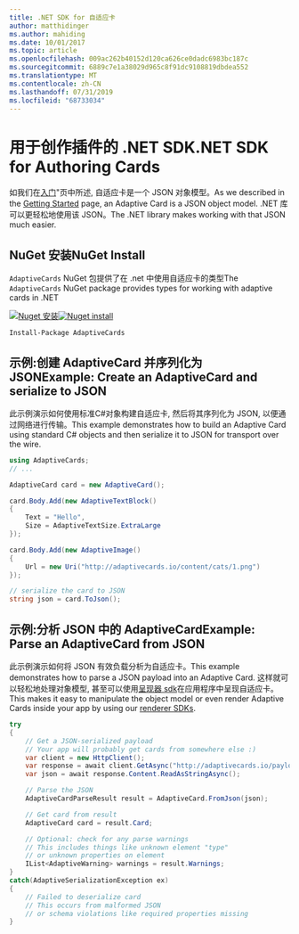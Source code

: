```yaml
---
title: .NET SDK for 自适应卡
author: matthidinger
ms.author: mahiding
ms.date: 10/01/2017
ms.topic: article
ms.openlocfilehash: 009ac262b40152d120ca626ce0dadc6983bc187c
ms.sourcegitcommit: 6889c7e1a38029d965c8f91dc9108819dbdea552
ms.translationtype: MT
ms.contentlocale: zh-CN
ms.lasthandoff: 07/31/2019
ms.locfileid: "68733034"
---
```

# <a name="net-sdk-for-authoring-cards"></a><span data-ttu-id="bf6ea-102">用于创作插件的 .NET SDK</span><span class="sxs-lookup"><span data-stu-id="bf6ea-102">.NET SDK for Authoring Cards</span></span>

<span data-ttu-id="bf6ea-103">如我们在[入门](../../authoring-cards/getting-started.md)"页中所述, 自适应卡是一个 JSON 对象模型。</span><span class="sxs-lookup"><span data-stu-id="bf6ea-103">As we described in the [Getting Started](../../authoring-cards/getting-started.md) page, an Adaptive Card is a JSON object model.</span></span> <span data-ttu-id="bf6ea-104">.NET 库可以更轻松地使用该 JSON。</span><span class="sxs-lookup"><span data-stu-id="bf6ea-104">The .NET library makes working with that JSON much easier.</span></span>


## <a name="nuget-install"></a><span data-ttu-id="bf6ea-105">NuGet 安装</span><span class="sxs-lookup"><span data-stu-id="bf6ea-105">NuGet Install</span></span>
<span data-ttu-id="bf6ea-106">`AdaptiveCards` NuGet 包提供了在 .net 中使用自适应卡的类型</span><span class="sxs-lookup"><span data-stu-id="bf6ea-106">The `AdaptiveCards` NuGet package provides types for working with adaptive cards in .NET</span></span>

<span data-ttu-id="bf6ea-107">[![Nuget 安装](https://img.shields.io/nuget/vpre/AdaptiveCards.svg)](https://www.nuget.org/packages/AdaptiveCards)</span><span class="sxs-lookup"><span data-stu-id="bf6ea-107">[![Nuget install](https://img.shields.io/nuget/vpre/AdaptiveCards.svg)](https://www.nuget.org/packages/AdaptiveCards)</span></span>

```console
Install-Package AdaptiveCards
```

## <a name="example-create-an-adaptivecard-and-serialize-to-json"></a><span data-ttu-id="bf6ea-108">示例:创建 AdaptiveCard 并序列化为 JSON</span><span class="sxs-lookup"><span data-stu-id="bf6ea-108">Example: Create an AdaptiveCard and serialize to JSON</span></span>

<span data-ttu-id="bf6ea-109">此示例演示如何使用标准C#对象构建自适应卡, 然后将其序列化为 JSON, 以便通过网络进行传输。</span><span class="sxs-lookup"><span data-stu-id="bf6ea-109">This example demonstrates how to build an Adaptive Card using standard C# objects and then serialize it to JSON for transport over the wire.</span></span>

```csharp
using AdaptiveCards;
// ...

AdaptiveCard card = new AdaptiveCard();

card.Body.Add(new AdaptiveTextBlock() 
{
    Text = "Hello",
    Size = AdaptiveTextSize.ExtraLarge
});

card.Body.Add(new AdaptiveImage() 
{
    Url = new Uri("http://adaptivecards.io/content/cats/1.png")
});

// serialize the card to JSON
string json = card.ToJson();
```

## <a name="example-parse-an-adaptivecard-from-json"></a><span data-ttu-id="bf6ea-110">示例:分析 JSON 中的 AdaptiveCard</span><span class="sxs-lookup"><span data-stu-id="bf6ea-110">Example: Parse an AdaptiveCard from JSON</span></span>

<span data-ttu-id="bf6ea-111">此示例演示如何将 JSON 有效负载分析为自适应卡。</span><span class="sxs-lookup"><span data-stu-id="bf6ea-111">This example demonstrates how to parse a JSON payload into an Adaptive Card.</span></span> <span data-ttu-id="bf6ea-112">这样就可以轻松地处理对象模型, 甚至可以使用[呈现器 sdk](../../rendering-cards/getting-started.md)在应用程序中呈现自适应卡。</span><span class="sxs-lookup"><span data-stu-id="bf6ea-112">This makes it easy to manipulate the object model or even render Adaptive Cards inside your app by using our [renderer SDKs](../../rendering-cards/getting-started.md).</span></span>

```csharp
try
{
    // Get a JSON-serialized payload
    // Your app will probably get cards from somewhere else :)
    var client = new HttpClient();
    var response = await client.GetAsync("http://adaptivecards.io/payloads/ActivityUpdate.json");
    var json = await response.Content.ReadAsStringAsync();

    // Parse the JSON 
    AdaptiveCardParseResult result = AdaptiveCard.FromJson(json);

    // Get card from result
    AdaptiveCard card = result.Card;

    // Optional: check for any parse warnings
    // This includes things like unknown element "type"
    // or unknown properties on element
    IList<AdaptiveWarning> warnings = result.Warnings;
}
catch(AdaptiveSerializationException ex)
{
    // Failed to deserialize card 
    // This occurs from malformed JSON
    // or schema violations like required properties missing 
}
```
